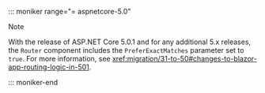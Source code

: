 ::: moniker range="= aspnetcore-5.0"

> [!NOTE]
> With the release of ASP.NET Core 5.0.1 and for any additional 5.x releases, the `Router` component includes the `PreferExactMatches` parameter set to `true`. For more information, see <xref:migration/31-to-50#changes-to-blazor-app-routing-logic-in-501>.

::: moniker-end
